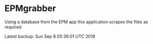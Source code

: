 # EPMgrabber
Using a database from the EPM app this application scrapes the files as required


Latest backup: Sun Sep 8 05:36:01 UTC 2019
